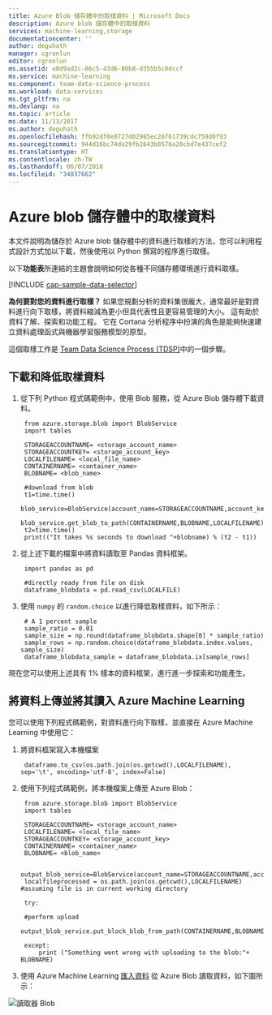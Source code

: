 ```yaml
---
title: Azure Blob 儲存體中的取樣資料 | Microsoft Docs
description: Azure blob 儲存體中的取樣資料
services: machine-learning,storage
documentationcenter: ''
author: deguhath
manager: cgronlun
editor: cgronlun
ms.assetid: e8d9ad2c-86c5-43d6-80b8-d355b5c0dccf
ms.service: machine-learning
ms.component: team-data-science-process
ms.workload: data-services
ms.tgt_pltfrm: na
ms.devlang: na
ms.topic: article
ms.date: 11/13/2017
ms.author: deguhath
ms.openlocfilehash: ffb92df0e0727d02985ec26f61739cdc759d0f93
ms.sourcegitcommit: 944d16bc74de29fb2643b0576a20cbd7e437cef2
ms.translationtype: HT
ms.contentlocale: zh-TW
ms.lasthandoff: 06/07/2018
ms.locfileid: "34837662"
---
```

# <a name="heading"></a>Azure blob 儲存體中的取樣資料
本文件說明為儲存於 Azure blob 儲存體中的資料進行取樣的方法，您可以利用程式設計方式加以下載，然後使用以 Python 撰寫的程序進行取樣。

以下**功能表**所連結的主題會說明如何從各種不同儲存體環境進行資料取樣。 

[!INCLUDE [cap-sample-data-selector](../../../includes/cap-sample-data-selector.md)]

**為何要對您的資料進行取樣？**
如果您規劃分析的資料集很龐大，通常最好是對資料進行向下取樣，將資料縮減為更小但具代表性且更容易管理的大小。 這有助於資料了解、探索和功能工程。 它在 Cortana 分析程序中扮演的角色是能夠快速建立資料處理函式與機器學習服務模型的原型。

這個取樣工作是 [Team Data Science Process (TDSP)](https://azure.microsoft.com/documentation/learning-paths/cortana-analytics-process/)中的一個步驟。

## <a name="download-and-down-sample-data"></a>下載和降低取樣資料
1. 從下列 Python 程式碼範例中，使用 Blob 服務，從 Azure Blob 儲存體下載資料。 
   
        from azure.storage.blob import BlobService
        import tables
   
        STORAGEACCOUNTNAME= <storage_account_name>
        STORAGEACCOUNTKEY= <storage_account_key>
        LOCALFILENAME= <local_file_name>        
        CONTAINERNAME= <container_name>
        BLOBNAME= <blob_name>
   
        #download from blob
        t1=time.time()
        blob_service=BlobService(account_name=STORAGEACCOUNTNAME,account_key=STORAGEACCOUNTKEY)
        blob_service.get_blob_to_path(CONTAINERNAME,BLOBNAME,LOCALFILENAME)
        t2=time.time()
        print(("It takes %s seconds to download "+blobname) % (t2 - t1))

2. 從上述下載的檔案中將資料讀取至 Pandas 資料框架。
   
        import pandas as pd
   
        #directly ready from file on disk
        dataframe_blobdata = pd.read_csv(LOCALFILE)

3. 使用 `numpy` 的 `random.choice` 以進行降低取樣資料，如下所示：
   
        # A 1 percent sample
        sample_ratio = 0.01 
        sample_size = np.round(dataframe_blobdata.shape[0] * sample_ratio)
        sample_rows = np.random.choice(dataframe_blobdata.index.values, sample_size)
        dataframe_blobdata_sample = dataframe_blobdata.ix[sample_rows]

現在您可以使用上述具有 1% 樣本的資料框架，進行進一步探索和功能產生。

## <a name="heading"></a>將資料上傳並將其讀入 Azure Machine Learning
您可以使用下列程式碼範例，對資料進行向下取樣，並直接在 Azure Machine Learning 中使用它：

1. 將資料框架寫入本機檔案
   
        dataframe.to_csv(os.path.join(os.getcwd(),LOCALFILENAME), sep='\t', encoding='utf-8', index=False)

2. 使用下列程式碼範例，將本機檔案上傳至 Azure Blob：
   
        from azure.storage.blob import BlobService
        import tables
   
        STORAGEACCOUNTNAME= <storage_account_name>
        LOCALFILENAME= <local_file_name>
        STORAGEACCOUNTKEY= <storage_account_key>
        CONTAINERNAME= <container_name>
        BLOBNAME= <blob_name>
   
        output_blob_service=BlobService(account_name=STORAGEACCOUNTNAME,account_key=STORAGEACCOUNTKEY)    
        localfileprocessed = os.path.join(os.getcwd(),LOCALFILENAME) #assuming file is in current working directory
   
        try:
   
        #perform upload
        output_blob_service.put_block_blob_from_path(CONTAINERNAME,BLOBNAME,localfileprocessed)
   
        except:            
            print ("Something went wrong with uploading to the blob:"+ BLOBNAME)

3. 使用 Azure Machine Learning [匯入資料](https://msdn.microsoft.com/library/azure/4e1b0fe6-aded-4b3f-a36f-39b8862b9004/) 從 Azure Blob 讀取資料，如下圖所示：

![讀取器 Blob](./media/sample-data-blob/reader_blob.png)

